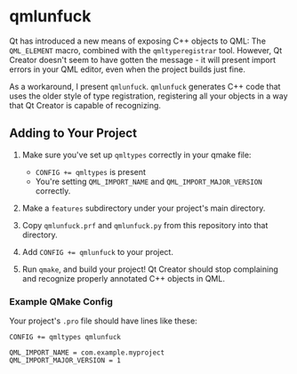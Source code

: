 # qmlunfuck

Qt has introduced a new means of exposing C++ objects to QML: The `QML_ELEMENT` macro, combined with the `qmltyperegistrar` tool. However, Qt Creator doesn't seem to have gotten the message - it will present import errors in your QML editor, even when the project builds just fine.

As a workaround, I present `qmlunfuck`. `qmlunfuck` generates C++ code that uses the older style of type registration, registering all your objects in a way that Qt Creator is capable of recognizing.

## Adding to Your Project

1. Make sure you've set up `qmltypes` correctly in your qmake file:
   - `CONFIG += qmltypes` is present
   - You're setting `QML_IMPORT_NAME` and `QML_IMPORT_MAJOR_VERSION` correctly.

2. Make a `features` subdirectory under your project's main directory.

3. Copy `qmlunfuck.prf` and `qmlunfuck.py` from this repository into that directory.

4. Add `CONFIG += qmlunfuck` to your project.

5. Run `qmake`, and build your project! Qt Creator should stop complaining and recognize properly annotated C++ objects in QML.

### Example QMake Config

Your project's `.pro` file should have lines like these:

```qmake
CONFIG += qmltypes qmlunfuck

QML_IMPORT_NAME = com.example.myproject
QML_IMPORT_MAJOR_VERSION = 1
```
